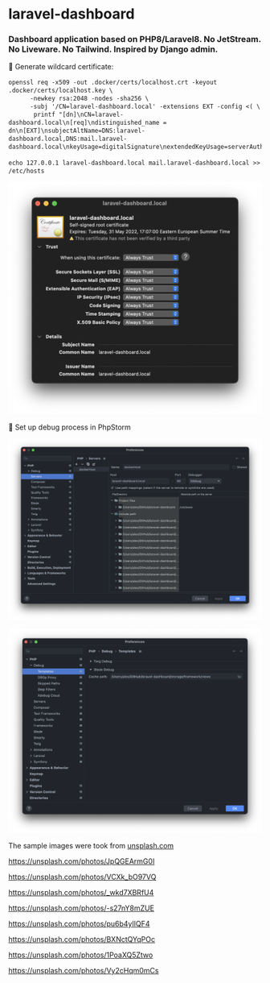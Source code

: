 # laravel-dashboard

### Dashboard application based on PHP8/Laravel8. No JetStream. No Liveware. No Tailwind. Inspired by Django admin.

📌 Generate wildcard certificate:
```
openssl req -x509 -out .docker/certs/localhost.crt -keyout .docker/certs/localhost.key \
      -newkey rsa:2048 -nodes -sha256 \
      -subj '/CN=laravel-dashboard.local' -extensions EXT -config <( \
       printf "[dn]\nCN=laravel-dashboard.local\n[req]\ndistinguished_name = dn\n[EXT]\nsubjectAltName=DNS:laravel-dashboard.local,DNS:mail.laravel-dashboard.local\nkeyUsage=digitalSignature\nextendedKeyUsage=serverAuth")

echo 127.0.0.1 laravel-dashboard.local mail.laravel-dashboard.local >> /etc/hosts
```

![trust certificate](storage/screenshots/trust_certificate.png)

📌 Set up debug process in PhpStorm

![PHP xDebug server name](storage/screenshots/php_xdebug_server_name.png)

![PHP debug views](storage/screenshots/php_debug_laravel_views.png)

The sample images were took from <a href="unsplash.com">unsplash.com</a>

https://unsplash.com/photos/JpQGEArmG0I

https://unsplash.com/photos/VCXk_bO97VQ

https://unsplash.com/photos/_wkd7XBRfU4

https://unsplash.com/photos/-s27nY8mZUE

https://unsplash.com/photos/pu6b4yIlQF4

https://unsplash.com/photos/BXNctQYqPOc

https://unsplash.com/photos/1PoaXQ5Ztwo

https://unsplash.com/photos/Vy2cHqm0mCs
